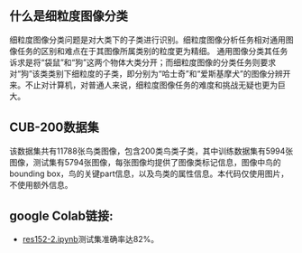 ## 什么是细粒度图像分类
细粒度图像分类问题是对大类下的子类进行识别。细粒度图像分析任务相对通用图像任务的区别和难点在于其图像所属类别的粒度更为精细。
通用图像分类其任务诉求是将“袋鼠”和“狗”这两个物体大类分开；而细粒度图像的分类任务则要求对“狗”该类类别下细粒度的子类，即分别为“哈士奇”和“爱斯基摩犬”的图像分辨开来。不止对计算机，对普通人来说，细粒度图像任务的难度和挑战无疑也更为巨大。


## CUB-200数据集
该数据集共有11788张鸟类图像，包含200类鸟类子类，其中训练数据集有5994张图像，测试集有5794张图像，每张图像均提供了图像类标记信息，图像中鸟的bounding box，鸟的关键part信息，以及鸟类的属性信息。本代码仅使用图片，不使用额外信息。


## google Colab链接: 
* [res152-2.ipynb](https://drive.google.com/file/d/14tuEH0OonGIIiV3ITUx8BkkbgaTa90Kh/view?usp=sharing)测试集准确率达82%。